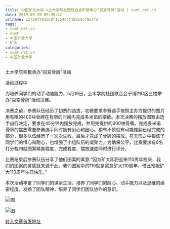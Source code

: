 ```yaml
---
title: 中国矿业大学->土木学院社团联合会积极承办“百变骨牌”活动 | cumt.net.cn
date: 2019-05-20 09:39:42
urlname: 127b9f781b50f1cb4c4f18d1dcf927fa
tags: 
- cumt.net.cn
- cumt
- 中国矿业大学
- 矿大
categories:
- cumt.net.cn
- 中国矿业大学
---
```



土木学院积极承办“百变骨牌”活动

活动过程中

为培养同学们的动手动脑能力，5月19日，土木学院社团联合会于博四C区三楼举办“百变骨牌”活动决赛。

决赛之前，参赛队伍经历了初赛的选拔，初赛要求参赛选手按照主办方提供的图片用有限的400块骨牌在有限的时间内完成多米诺的摆放。本次决赛的摆放图案由选手自行决定，要求在45分钟内摆放完成，并用完提供的600块骨牌。完成多米诺骨牌的摆放需要参赛选手同时拥有耐心和细心。稍有不慎就有可能推翻已经完成的部分，很多队伍经历了一次次失败，最后才完成了骨牌的摆放。在无形之中锻炼了同学们的恒心和耐心，也增强了小组队伍的凝聚力。为确保公平，比赛要求有6名打分裁判就图案精美程度、完成程度、摆放速度同时进行评分。

比赛结束后参赛队伍分享了他们图案的寓意:“因为矿大即将迎来110周年校庆，我们的图案的灵感就来源于此。我们图案中的110就是寓意矿大110周年，借此预祝矿大110周年生日快乐。”

本次活动丰富了同学们的课余生活，培养了同学们的耐心、动手能力以及思维的缜密程度，发扬了团队精神，培养了同学们团队协作的意识。



![图](http://xwzx.cumt.edu.cn/_upload/article/images/1d/92/dcca240d41118dfb9b63cd70bd8f/3ca14aa7-f94d-45da-8213-023ad04ee9f9.jpg)

![图](http://xwzx.cumt.edu.cn/_upload/article/images/1d/92/dcca240d41118dfb9b63cd70bd8f/5a201fbc-692c-42c4-8c92-dfaddd9ecb46.jpg)

[转入文章首发地址](http://xwzx.cumt.edu.cn/04/6d/c523a525421/page.htm)